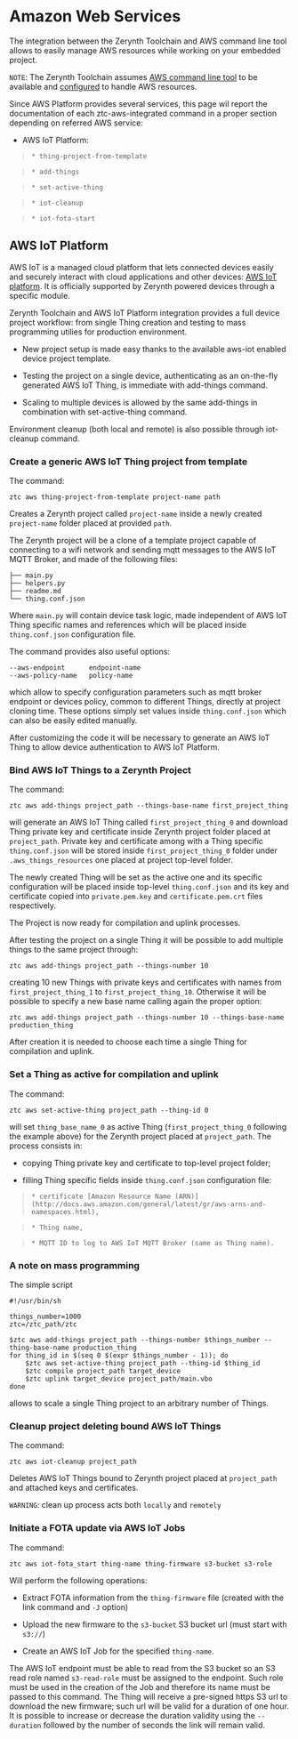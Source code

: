 # Amazon Web Services

The integration between the Zerynth Toolchain and AWS command line tool allows to easily manage AWS resources while working on your embedded project.

```NOTE```: The Zerynth Toolchain assumes [AWS command line tool](https://aws.amazon.com/cli) to be available and [configured](http://docs.aws.amazon.com/cli/latest/userguide/cli-chap-getting-started.html) to handle AWS resources.

Since AWS Platform provides several services, this page wil report the documentation of each ztc-aws-integrated command in a proper section depending on referred AWS service:


* AWS IoT Platform:

> 
>     * thing-project-from-template


>     * add-things


>     * set-active-thing


>     * iot-cleanup


>     * iot-fota-start

## AWS IoT Platform

AWS IoT is a managed cloud platform that lets connected devices easily and securely interact with cloud applications and other devices: [AWS IoT platform](https://aws.amazon.com/iot-platform/).
It is officially supported by Zerynth powered devices through a specific module.

Zerynth Toolchain and AWS IoT Platform integration provides a full device project workflow: from single Thing creation and testing to mass programming utilies for production environment.


* New project setup is made easy thanks to the available aws-iot enabled device project template.


* Testing the project on a single device, authenticating as an on-the-fly generated AWS IoT Thing, is immediate with add-things command.


* Scaling to multiple devices is allowed by the same add-things in combination with set-active-thing command.

Environment cleanup (both local and remote) is also possible through iot-cleanup command.

### Create a generic AWS IoT Thing project from template

The command:

```
ztc aws thing-project-from-template project-name path
```

Creates a Zerynth project called `project-name` inside a newly created `project-name` folder placed at provided `path`.

The Zerynth project will be a clone of a template project capable of connecting to a wifi network and sending mqtt messages to the AWS IoT MQTT Broker, and made of the following files:

```
├── main.py
├── helpers.py
├── readme.md
└── thing.conf.json
```

Where `main.py` will contain device task logic, made independent of AWS IoT Thing specific names and references which will be placed inside `thing.conf.json` configuration file.

The command provides also useful options:

```
--aws-endpoint      endpoint-name
--aws-policy-name   policy-name
```

which allow to specify configuration parameters such as mqtt broker endpoint or devices policy, common to different Things, directly at project cloning time.
These options simply set values inside `thing.conf.json` which can also be easily edited manually.

After customizing the code it will be necessary to generate an AWS IoT Thing to allow device authentication to AWS IoT Platform.

### Bind AWS IoT Things to a Zerynth Project

The command:

```
ztc aws add-things project_path --things-base-name first_project_thing
```

will generate an AWS IoT Thing called `first_project_thing_0` and download Thing private key and certificate inside Zerynth project folder placed at `project_path`.
Private key and certificate among with a Thing specific `thing.conf.json` will be stored inside `first_project_thing_0` folder under `.aws_things_resources` one placed at project top-level folder.

The newly created Thing will be set as the active one and its specific configuration will be placed inside top-level `thing.conf.json` and its key and certificate copied into `private.pem.key` and `certificate.pem.crt` files respectively.

The Project is now ready for compilation and uplink processes.

After testing the project on a single Thing it will be possible to add multiple things to the same project through:

```
ztc aws add-things project_path --things-number 10
```

creating 10 new Things with private keys and certificates with names from `first_project_thing_1` to `first_project_thing_10`.
Otherwise it will be possible to specify a new base name calling again the proper option:

```
ztc aws add-things project_path --things-number 10 --things-base-name production_thing
```

After creation it is needed to choose each time a single Thing for compilation and uplink.

### Set a Thing as active for compilation and uplink

The command:

```
ztc aws set-active-thing project_path --thing-id 0
```

will set `thing_base_name_0` as active Thing (`first_project_thing_0` following the example above) for the Zerynth project placed at `project_path`.
The process consists in:


* copying Thing private key and certificate to top-level project folder;


* filling Thing specific fields inside `thing.conf.json` configuration file:

> 
>     * certificate [Amazon Resource Name (ARN)](http://docs.aws.amazon.com/general/latest/gr/aws-arns-and-namespaces.html),


>     * Thing name,


>     * MQTT ID to log to AWS IoT MQTT Broker (same as Thing name).

### A note on mass programming

The simple script

```
#!/usr/bin/sh

things_number=1000
ztc=/ztc_path/ztc

$ztc aws add-things project_path --things-number $things_number --thing-base-name production_thing
for thing_id in $(seq 0 $(expr $things_number - 1)); do
    $ztc aws set-active-thing project_path --thing-id $thing_id
    $ztc compile project_path target_device
    $ztc uplink target_device project_path/main.vbo
done
```

allows to scale a single Thing project to an arbitrary number of Things.

### Cleanup project deleting bound AWS IoT Things

The command:

```
ztc aws iot-cleanup project_path
```

Deletes AWS IoT Things bound to Zerynth project placed at `project_path` and attached keys and certificates.

```WARNING```: clean up process acts both ```locally``` and ```remotely```

### Initiate a FOTA update via AWS IoT Jobs

The command:

```
ztc aws iot-fota_start thing-name thing-firmware s3-bucket s3-role
```

Will perform the following operations:


* Extract FOTA information from the `thing-firmware` file (created with the link command and `-J` option)


* Upload the new firmware to the `s3-bucket` S3 bucket url (must start with `s3://`)


* Create an AWS IoT Job for the specified `thing-name`.

The AWS IoT endpoint must be able to read from the S3 bucket so an S3 read role named `s3-read-role` must be assigned to the endpoint. Such role must be used in the creation of the Job and therefore its name must be passed to this command. The Thing will receive a pre-signed https S3 url to download the new firmware; such url will be valid for a duration of one hour. It is possible to increase or decrease the duration validity using the `--duration` followed by the number of seconds the link will remain valid.
